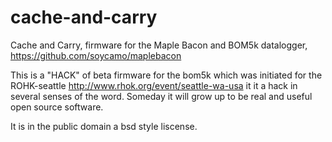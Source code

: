 cache-and-carry
===============

Cache and Carry, firmware for the Maple Bacon and BOM5k datalogger, https://github.com/soycamo/maplebacon

This is a "HACK" of beta firmware for the bom5k which was initiated for the ROHK-seattle http://www.rhok.org/event/seattle-wa-usa it it a hack in several senses of the word. Someday it will grow up to be real and useful open source software. 



It is in the public domain a bsd style liscense. 


